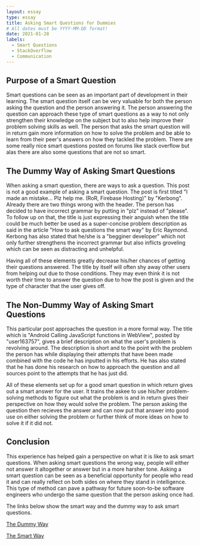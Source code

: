 ```yaml
---
layout: essay
type: essay
title: Asking Smart Questions for Dummies
# All dates must be YYYY-MM-DD format!
date: 2021-01-28
labels:
  - Smart Questions
  - StackOverflow
  - Communication
---
```


## Purpose of a Smart Question

Smart questions can be seen as an important part of development in their learning. The smart question itself can be very valuable for both the person asking the question and the person answering it. The person answering the question can approach these type of smart questions as a way to not only strengthen their knowledge on the subject but to also help improve their problem solving skills as well. The person that asks the smart question will in return gain more information on how to solve the problem and be able to learn from their peer's answers on how they tackled the problem. There are some really nice smart questions posted on forums like stack overflow but alas there are also some questions that are not so smart. 

## The Dummy Way of Asking Smart Questions

When asking a smart question, there are ways to ask a question. This post is not a good example of asking a smart question. The post is first titled "I made an mistake… Plz help me. (RoR, Firebase Hosting)" by "Kerbong". Already there are two things wrong with the header. The person has decided to have incorrect grammar by putting in "plz" instead of "please". To follow up on that, the title is just expressing their anguish when the title could be much better be used as a super-concise problem description as said in the article "How to ask questions the smart way" by Eric Raymond.  Kerbong has also stated that he/she is a "begginer developer" which not only further strengthens the incorrect grammar but also inflicts groveling which can be seen as distracting and unhelpful. 

Having all of these elements greatly decrease his/her chances of getting their questions answered. The title by itself will often shy away other users from helping out due to those conditions. They may even think it is not worth their time to answer the question due to how the post is given and the type of character that the user gives off. 

## The Non-Dummy Way of Asking Smart Questions

This particular post approaches the question in a more formal way. The title which is "Android Calling JavaScript functions in WebView", posted by "user163757", gives a brief description on what the user's problem is revolving around. The description is short and to the point with the problem the person has while displaying their attempts that have been made combined with the code he has inputted in his efforts. He has also stated that he has done his research on how to approach the question and all sources point to the attempts that he has just did.

All of these elements set up for a good smart question in which return gives out a smart answer for the user. It trains the askee to use his/her problem-solving methods to figure out what the problem is and in return gives their perspective on how they would solve the problem. The person asking the question then recieves the answer and can now put that answer into good use on either solving the problem or further think of more ideas on how to solve it if it did not. 

## Conclusion

This experience has helped gain a perspective on what it is like to ask smart questions. When asking smart questions the wrong way, people will either not answer it altogether or answer but in a more harsher tone. Asking a smart question can be seen as a beneficial opportunity for people who read it and can really reflect on both sides on where they stand in intelligence. This type of method can pave a pathway for future soon-to-be software engineers who undergo the same question that the person asking once had. 

The links below show the smart way and the dummy way to ask smart questions.

[The Dummy Way](https://stackoverflow.com/questions/65948563/i-made-an-mistake-plz-help-me-ror-firebase-hosting)

[The Smart Way](https://stackoverflow.com/questions/4325639/android-calling-javascript-functions-in-webview)
